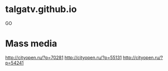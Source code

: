 # talgatv.github.io
GO
# Mass media
http://cityopen.ru/?p=70281
http://cityopen.ru/?p=55131
http://cityopen.ru/?p=54241
